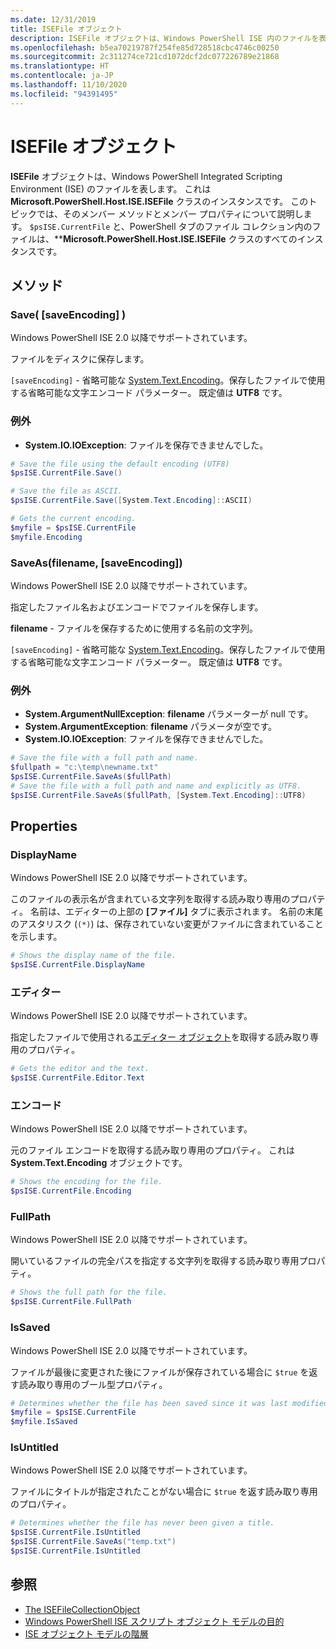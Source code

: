 ```yaml
---
ms.date: 12/31/2019
title: ISEFile オブジェクト
description: ISEFile オブジェクトは、Windows PowerShell ISE 内のファイルを表します。
ms.openlocfilehash: b5ea70219787f254fe85d728518cbc4746c00250
ms.sourcegitcommit: 2c311274ce721cd1072dcf2dc077226789e21868
ms.translationtype: HT
ms.contentlocale: ja-JP
ms.lasthandoff: 11/10/2020
ms.locfileid: "94391495"
---
```

# <a name="the-isefile-object"></a>ISEFile オブジェクト

**ISEFile** オブジェクトは、Windows PowerShell Integrated Scripting Environment (ISE) のファイルを表します。 これは **Microsoft.PowerShell.Host.ISE.ISEFile** クラスのインスタンスです。 このトピックでは、そのメンバー メソッドとメンバー プロパティについて説明します。 `$psISE.CurrentFile` と、PowerShell タブのファイル コレクション内のファイルは、\*\***Microsoft.PowerShell.Host.ISE.ISEFile** クラスのすべてのインスタンスです。

## <a name="methods"></a>メソッド

### <a name="save-saveencoding-"></a>Save\( \[saveEncoding\] \)

Windows PowerShell ISE 2.0 以降でサポートされています。

ファイルをディスクに保存します。

`[saveEncoding]` - 省略可能な [System.Text.Encoding](/dotnet/api/system.text.encoding)。保存したファイルで使用する省略可能な文字エンコード パラメーター。 既定値は **UTF8** です。

### <a name="exceptions"></a>例外

- **System.IO.IOException**: ファイルを保存できませんでした。

```powershell
# Save the file using the default encoding (UTF8)
$psISE.CurrentFile.Save()

# Save the file as ASCII.
$psISE.CurrentFile.Save([System.Text.Encoding]::ASCII)

# Gets the current encoding.
$myfile = $psISE.CurrentFile
$myfile.Encoding
```

### <a name="saveasfilename-saveencoding"></a>SaveAs\(filename, \[saveEncoding\]\)

Windows PowerShell ISE 2.0 以降でサポートされています。

指定したファイル名およびエンコードでファイルを保存します。

**filename** - ファイルを保存するために使用する名前の文字列。

`[saveEncoding]` - 省略可能な [System.Text.Encoding](/dotnet/api/system.text.encoding)。保存したファイルで使用する省略可能な文字エンコード パラメーター。 既定値は **UTF8** です。

### <a name="exceptions"></a>例外

- **System.ArgumentNullException**: **filename** パラメーターが null です。
- **System.ArgumentException**: **filename** パラメータが空です。
- **System.IO.IOException**: ファイルを保存できませんでした。

```powershell
# Save the file with a full path and name.
$fullpath = "c:\temp\newname.txt"
$psISE.CurrentFile.SaveAs($fullPath)
# Save the file with a full path and name and explicitly as UTF8.
$psISE.CurrentFile.SaveAs($fullPath, [System.Text.Encoding]::UTF8)
```

## <a name="properties"></a>Properties

### <a name="displayname"></a>DisplayName

Windows PowerShell ISE 2.0 以降でサポートされています。

このファイルの表示名が含まれている文字列を取得する読み取り専用のプロパティ。 名前は、エディターの上部の **[ファイル]** タブに表示されます。 名前の末尾のアスタリスク (`(*)`) は、保存されていない変更がファイルに含まれていることを示します。

```powershell
# Shows the display name of the file.
$psISE.CurrentFile.DisplayName
```

### <a name="editor"></a>エディター

Windows PowerShell ISE 2.0 以降でサポートされています。

指定したファイルで使用される[エディター オブジェクト](The-ISEEditor-Object.md)を取得する読み取り専用のプロパティ。

```powershell
# Gets the editor and the text.
$psISE.CurrentFile.Editor.Text
```

### <a name="encoding"></a>エンコード

Windows PowerShell ISE 2.0 以降でサポートされています。

元のファイル エンコードを取得する読み取り専用のプロパティ。 これは **System.Text.Encoding** オブジェクトです。

```powershell
# Shows the encoding for the file.
$psISE.CurrentFile.Encoding
```

### <a name="fullpath"></a>FullPath

Windows PowerShell ISE 2.0 以降でサポートされています。

開いているファイルの完全パスを指定する文字列を取得する読み取り専用プロパティ。

```powershell
# Shows the full path for the file.
$psISE.CurrentFile.FullPath
```

### <a name="issaved"></a>IsSaved

Windows PowerShell ISE 2.0 以降でサポートされています。

ファイルが最後に変更された後にファイルが保存されている場合に `$true` を返す読み取り専用のブール型プロパティ。

```powershell
# Determines whether the file has been saved since it was last modified.
$myfile = $psISE.CurrentFile
$myfile.IsSaved
```

### <a name="isuntitled"></a>IsUntitled

Windows PowerShell ISE 2.0 以降でサポートされています。

ファイルにタイトルが指定されたことがない場合に `$true` を返す読み取り専用のプロパティ。

```powershell
# Determines whether the file has never been given a title.
$psISE.CurrentFile.IsUntitled
$psISE.CurrentFile.SaveAs("temp.txt")
$psISE.CurrentFile.IsUntitled
```

## <a name="see-also"></a>参照

- [The ISEFileCollectionObject](The-ISEFileCollection-Object.md)
- [Windows PowerShell ISE スクリプト オブジェクト モデルの目的](Purpose-of-the-Windows-PowerShell-ISE-Scripting-Object-Model.md)
- [ISE オブジェクト モデルの階層](The-ISE-Object-Model-Hierarchy.md)
